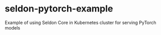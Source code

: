 # seldon-pytorch-example
Example of using Seldon Core in Kubernetes cluster for serving PyTorch models
